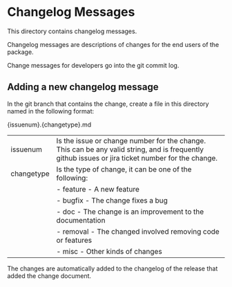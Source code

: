 # Changelog Messages

This directory contains changelog messages.  

Changelog messages are descriptions of changes for the end users of the package.  

Change messages for developers go into the git commit log.

## Adding a new changelog message

In the git branch that contains the change, create a file in this directory named in the following format:

  {issuenum}.{changetype}.md

|            |      |
| ---------- | ---- |
| issuenum   | Is the issue or change number for the change.  This can be any valid string, and is frequently github issues or jira ticket number for the change. |
| changetype | Is the type of change, it can be one of the following: |
|            | - feature - A new feature |
|            | - bugfix - The change fixes a bug |
|            | - doc - The change is an improvement to the documentation |
|            | - removal - The changed involved removing code or features |
|            | - misc - Other kinds of changes |

The changes are automatically added to the changelog of the release that added the change document.
